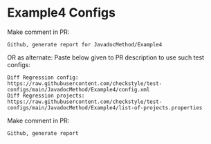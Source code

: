 # Example4 Configs
Make comment in PR:
```
Github, generate report for JavadocMethod/Example4
```
OR as alternate:
Paste below given to PR description to use such test configs:
```
Diff Regression config: https://raw.githubusercontent.com/checkstyle/test-configs/main/JavadocMethod/Example4/config.xml
Diff Regression projects: https://raw.githubusercontent.com/checkstyle/test-configs/main/JavadocMethod/Example4/list-of-projects.properties
```
Make comment in PR:
```
Github, generate report
```
